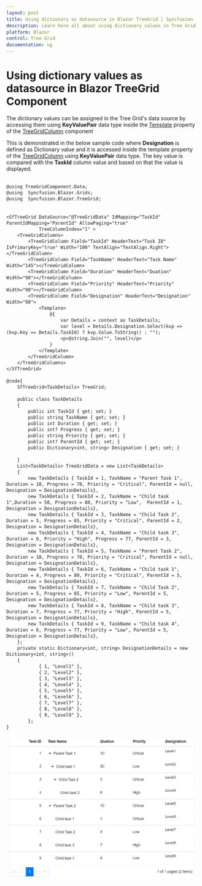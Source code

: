 ```yaml
---
layout: post
title: Using dictionary as datasource in Blazor TreeGrid | Syncfusion
description: Learn here all about using dictionary values in Tree Grid datasource in Syncfusion Blazor TreeGrid component and more.
platform: Blazor
control: Tree Grid
documentation: ug
---
```


# Using dictionary values as datasource in Blazor TreeGrid Component

The dictionary values can be assigned in the Tree Grid's data source by accessing them using **KeyValuePair** data type inside the [Template](https://help.syncfusion.com/cr/blazor/Syncfusion.Blazor.TreeGrid.TreeGridColumn.html#Syncfusion_Blazor_TreeGrid_TreeGridColumn_Template) property of the [TreeGridColumn](https://help.syncfusion.com/cr/blazor/Syncfusion.Blazor.TreeGrid.TreeGridColumns.html) component

This is demonstrated in the below sample code where **Designation** is defined as Dictionary value and it is accessed inside the template property of the [TreeGridColumn](https://help.syncfusion.com/cr/blazor/Syncfusion.Blazor.TreeGrid.TreeGridColumns.html) using **KeyValuePair** data type. The key value is compared with the **TaskId** column value and based on that the value is displayed.



```cshtml

@using TreeGridComponent.Data;
@using  Syncfusion.Blazor.Grids;
@using  Syncfusion.Blazor.TreeGrid;


<SfTreeGrid DataSource="@TreeGridData" IdMapping="TaskId" ParentIdMapping="ParentId" AllowPaging="true"
            TreeColumnIndex="1" >
    <TreeGridColumns>
        <TreeGridColumn Field="TaskId" HeaderText="Task ID" IsPrimaryKey="true" Width="100" TextAlign="TextAlign.Right"></TreeGridColumn>
        <TreeGridColumn Field="TaskName" HeaderText="Task Name" Width="145"></TreeGridColumn>
        <TreeGridColumn Field="Duration" HeaderText="Duation" Width="90"></TreeGridColumn>
        <TreeGridColumn Field="Priority" HeaderText="Priority" Width="90"></TreeGridColumn>
        <TreeGridColumn Field="Designation" HeaderText="Designation" Width="90">
            <Template>
                @{
                    var Details = context as TaskDetails;
                    var level = Details.Designation.Select(kvp => (kvp.Key == Details.TaskId) ? kvp.Value.ToString() : "");
                    <p>@string.Join("", level)</p>
                }
            </Template>
        </TreeGridColumn>
    </TreeGridColumns>
</SfTreeGrid>

@code{
    SfTreeGrid<TaskDetails> TreeGrid;

    public class TaskDetails
    {
        public int TaskId { get; set; }
        public string TaskName { get; set; }
        public int Duration { get; set; }
        public int? Progress { get; set; }
        public string Priority { get; set; }
        public int? ParentId { get; set; }
        public Dictionary<int, string> Designation { get; set; }

    }
    List<TaskDetails> TreeGridData = new List<TaskDetails>
    {
        new TaskDetails { TaskId = 1, TaskName = "Parent Task 1", Duration = 10, Progress = 70, Priority = "Critical", ParentId = null, Designation = DesignationDetails},
        new TaskDetails { TaskId = 2, TaskName = "Child task 1",Duration = 50, Progress = 80, Priority = "Low",  ParentId = 1, Designation = DesignationDetails},
        new TaskDetails { TaskId = 3, TaskName = "Child Task 2", Duration = 5, Progress = 65, Priority = "Critical", ParentId = 2, Designation = DesignationDetails},
        new TaskDetails { TaskId = 4, TaskName = "Child task 3", Duration = 6, Priority = "High", Progress = 77, ParentId = 3, Designation = DesignationDetails},
        new TaskDetails { TaskId = 5, TaskName = "Parent Task 2", Duration = 10, Progress = 70, Priority = "Critical", ParentId = null, Designation = DesignationDetails},
        new TaskDetails { TaskId = 6, TaskName = "Child task 1", Duration = 4, Progress = 80, Priority = "Critical", ParentId = 5, Designation = DesignationDetails},
        new TaskDetails { TaskId = 7, TaskName = "Child Task 2", Duration = 5, Progress = 65, Priority = "Low", ParentId = 5, Designation = DesignationDetails},
        new TaskDetails { TaskId = 8, TaskName = "Child task 3", Duration = 7, Progress = 77, Priority = "High", ParentId = 5, Designation = DesignationDetails},
        new TaskDetails { TaskId = 9, TaskName = "Child task 4", Duration = 6, Progress = 77, Priority = "Low", ParentId = 5, Designation = DesignationDetails},
    };
    private static Dictionary<int, string> DesignationDetails = new Dictionary<int, string>()
    {
            { 1, "Level1" },
            { 2, "Level2" },
            { 3, "Level3" },
            { 4, "Level4" },
            { 5, "Level5" },
            { 6, "Level6" },
            { 7, "Level7" },
            { 8, "Level8" },
            { 9, "Level9" },
        };
}

```
![Dictionary Values in Blazor TreeGrid](../images/blazor-treegrid-dictionary-values.png)
